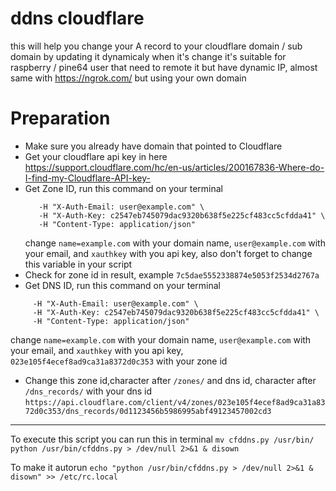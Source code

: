 # ddns cloudflare
this will help you change your A record to your cloudflare domain / sub domain by updating it dynamicaly when it's change
it's suitable for raspberry / pine64 user that need to remote it but have dynamic IP, almost same with https://ngrok.com/ but using your own domain

# Preparation
+ Make sure you already have domain that pointed to Cloudflare
+ Get your cloudflare api key in here
  https://support.cloudflare.com/hc/en-us/articles/200167836-Where-do-I-find-my-Cloudflare-API-key-
+ Get Zone ID, run this command on your terminal
  ```  curl -X GET "https://api.cloudflare.com/client/v4/zones?   name=example.com&status=active&page=1&per_page=20&order=status&direction=desc&match=all" \
     -H "X-Auth-Email: user@example.com" \
     -H "X-Auth-Key: c2547eb745079dac9320b638f5e225cf483cc5cfdda41" \
     -H "Content-Type: application/json"
     ```
     change `name=example.com` with your domain name, `user@example.com` with your email, and `xauthkey` with you api key, also don't forget to change this variable in your script
+ Check for zone id in result, example `7c5dae5552338874e5053f2534d2767a`
+ Get DNS ID, run this command on your terminal
```  curl -X GET "https://api.cloudflare.com/client/v4/zones/023e105f4ecef8ad9ca31a8372d0c353/dns_records?type=A&name=example.com" \
     -H "X-Auth-Email: user@example.com" \
     -H "X-Auth-Key: c2547eb745079dac9320b638f5e225cf483cc5cfdda41" \
     -H "Content-Type: application/json"
```
   change `name=example.com` with your domain name, `user@example.com` with your email, and `xauthkey` with you api key, `023e105f4ecef8ad9ca31a8372d0c353` with your zone id
   
 + Change this zone id,character after `/zones/` and dns id, character after `/dns_records/` with your dns id
 `https://api.cloudflare.com/client/v4/zones/023e105f4ecef8ad9ca31a8372d0c353/dns_records/0d1123456b5986995abf49123457002cd3`
 
 ___

To execute this script you can run this in terminal
`mv cfddns.py /usr/bin/`
`python /usr/bin/cfddns.py > /dev/null 2>&1 & disown`

To make it autorun
`echo "python /usr/bin/cfddns.py > /dev/null 2>&1 & disown" >> /etc/rc.local`

